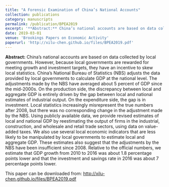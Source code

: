 ```yaml
---
title: "A Forensic Examination of China’s National Accounts"
collection: publications
category: manuscripts
permalink: /publication/BPEA2019
excerpt: '**Abstract:** China’s national accounts are based on data collected by local governments. However, because local governments are rewarded for meeting growth and investment targets, they have an incentive to skew local statistics. China’s National Bureau of Statistics (NBS) adjusts the data provided by local governments to calculate GDP at the national level. The adjustments made by the NBS have averaged about 5 percent of GDP since the mid-2000s. On the production side, the discrepancy between local and aggregate GDP is entirely driven by the gap between local and national estimates of industrial output. On the expenditure side, the gap is in investment. Local statistics increasingly misrepresent the true numbers after 2008, but there was no corresponding change in the adjustment made by the NBS. Using publicly available data, we provide revised estimates of local and national GDP by reestimating the output of firms in the industrial, construction, and wholesale and retail trade sectors, using data on value-added taxes. We also use several local economic indicators that are less likely to be manipulated by local governments to estimate local and aggregate GDP. These estimates also suggest that the adjustments by the NBS have been insufficient since 2008. Relative to the official numbers, we estimate that GDP growth from 2010 to 2016 was about 1.8 percentage points lower and that the investment and savings rate in 2016 was about 7 percentage points lower.'
date: 2019-03-01
venue: 'Brookings Papers on Economic Activity'
paperurl: 'http://xilu-chen.github.io/files/BPEA2019.pdf'
---
```


**Abstract:** China’s national accounts are based on data collected by local governments. However, because local governments are rewarded for meeting growth and investment targets, they have an incentive to skew local statistics. China’s National Bureau of Statistics (NBS) adjusts the data provided by local governments to calculate GDP at the national level. The adjustments made by the NBS have averaged about 5 percent of GDP since the mid-2000s. On the production side, the discrepancy between local and aggregate GDP is entirely driven by the gap between local and national estimates of industrial output. On the expenditure side, the gap is in investment. Local statistics increasingly misrepresent the true numbers after 2008, but there was no corresponding change in the adjustment made by the NBS. Using publicly available data, we provide revised estimates of local and national GDP by reestimating the output of firms in the industrial, construction, and wholesale and retail trade sectors, using data on value-added taxes. We also use several local economic indicators that are less likely to be manipulated by local governments to estimate local and aggregate GDP. These estimates also suggest that the adjustments by the NBS have been insufficient since 2008. Relative to the official numbers, we estimate that GDP growth from 2010 to 2016 was about 1.8 percentage points lower and that the investment and savings rate in 2016 was about 7 percentage points lower.

This paper can be downloaded from: <http://xilu-chen.github.io/files/BPEA2019.pdf>
